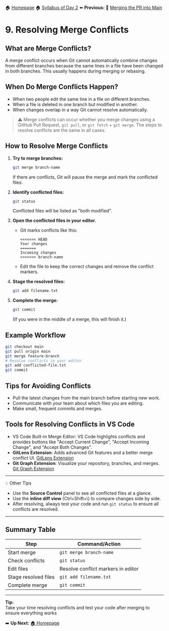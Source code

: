 🏠 [Homepage](../README.md)
🏠 [Syllabus of Day 2](./2-1-intro.md)
⬅️ **Previous:** 🔀 [Merging the PR into Main](./2-9-merging.md)

# 9. Resolving Merge Conflicts

## What are Merge Conflicts?

A merge conflict occurs when Git cannot automatically combine changes from different branches because the same lines in a file have been changed in both branches. This usually happens during merging or rebasing.

## When Do Merge Conflicts Happen?

- When two people edit the same line in a file on different branches.
- When a file is deleted in one branch but modified in another.
- When changes overlap in a way Git cannot resolve automatically.

> ⚠️ Merge conflicts can occur whether you merge changes using a GitHub Pull Request, `git pull`, or `git fetch` + `git merge`. The steps to resolve conflicts are the same in all cases.


## How to Resolve Merge Conflicts

1. **Try to merge branches:**
   ```sh
   git merge branch-name
   ```
   If there are conflicts, Git will pause the merge and mark the conflicted files.

2. **Identify conflicted files:**
   ```sh
   git status
   ```
   Conflicted files will be listed as "both modified".

3. **Open the conflicted files in your editor.**
   - Git marks conflicts like this:
     ```
     <<<<<<< HEAD
     Your changes
     =======
     Incoming changes
     >>>>>>> branch-name
     ```
   - Edit the file to keep the correct changes and remove the conflict markers.

4. **Stage the resolved files:**
   ```sh
   git add filename.txt
   ```

5. **Complete the merge:**
   ```sh
   git commit
   ```
   (If you were in the middle of a merge, this will finish it.)

## Example Workflow

```sh
git checkout main
git pull origin main
git merge feature-branch
# Resolve conflicts in your editor
git add conflicted-file.txt
git commit
```

## Tips for Avoiding Conflicts

- Pull the latest changes from the main branch before starting new work.
- Communicate with your team about which files you are editing.
- Make small, frequent commits and merges.

## Tools for Resolving Conflicts in VS Code
- VS Code Built-in Merge Editor:
VS Code highlights conflicts and provides buttons like "Accept Current Change", "Accept Incoming Change", and "Accept Both Changes".
- **GitLens Extension**:
Adds advanced Git features and a better merge conflict UI.
[GitLens Extension](https://marketplace.visualstudio.com/items?itemName=eamodio.gitlens)
- **Git Graph Extension**:
Visualize your repository, branches, and merges.
[Git Graph Extension](https://marketplace.visualstudio.com/items?itemName=mhutchie.git-graph)

---

💡 Other Tips
- Use the **Source Control** panel to see all conflicted files at a glance.
- Use the **inline diff view** (Ctrl+Shift+\\) to compare changes side by side.
- After resolving, always test your code and run `git status` to ensure all conflicts are resolved.

---

## Summary Table

| Step                    | Command/Action                        |
|-------------------------|---------------------------------------|
| Start merge             | `git merge branch-name`               |
| Check conflicts         | `git status`                          |
| Edit files              | Resolve conflict markers in editor    |
| Stage resolved files    | `git add filename.txt`                |
| Complete merge          | `git commit`                          |

---


**Tip:**  
Take your time resolving conflicts and test your code after merging to ensure everything works


➡️ **Up Next:** [ 🏠  Homepage](../README.md)
